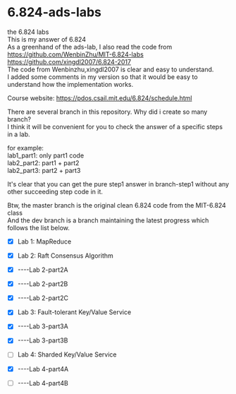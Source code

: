 # 6.824-ads-labs    
   
the 6.824 labs  
This is my answer of 6.824  
As a greenhand of the ads-lab, I also read the code from     
https://github.com/WenbinZhu/MIT-6.824-labs      
https://github.com/xingdl2007/6.824-2017    
The code from Wenbinzhu,xingdl2007 is clear and easy to understand.    
I added some comments in my version so that it would be easy to understand how the implementation works.    

Course website: https://pdos.csail.mit.edu/6.824/schedule.html  

There are several branch in this repository. Why did i create so many branch?   
I think it will be convenient for you to check the answer of a specific steps in a lab.  
  
for example:  
    lab1_part1: only part1 code  
    lab2_part2: part1 + part2  
    lab2_part3: part2 + part3  
      
It's clear that you can get the pure step1 answer in branch-step1 without any other succeeding step code in it.  

Btw, the master branch is the original clean 6.824 code from the MIT-6.824 class  
And the dev branch is a branch maintaining the latest progress which follows the list below.  

- [x] Lab 1: MapReduce

- [x] Lab 2: Raft Consensus Algorithm
- [x] ----Lab 2-part2A
- [x] ----Lab 2-part2B
- [x] ----Lab 2-part2C

- [x] Lab 3: Fault-tolerant Key/Value Service
- [x] ----Lab 3-part3A
- [x] ----Lab 3-part3B

- [ ] Lab 4: Sharded Key/Value Service
- [x] ----Lab 4-part4A
- [ ] ----Lab 4-part4B
